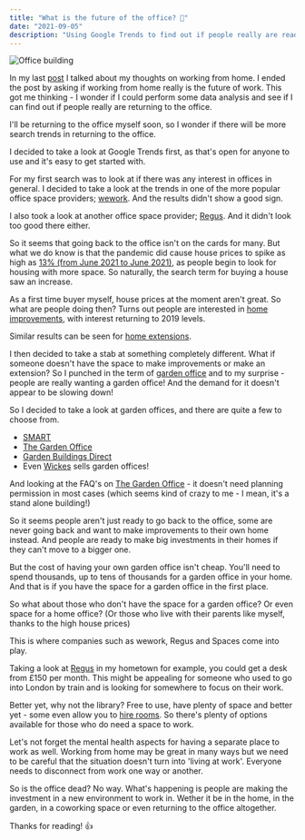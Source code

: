 ```yaml
---
title: "What is the future of the office? 🏢"
date: "2021-09-05"
description: "Using Google Trends to find out if people really are ready to go back to the office."
---
```


![Office building](https://images.unsplash.com/photo-1486406146926-c627a92ad1ab?ixid=MnwxMjA3fDB8MHxwaG90by1wYWdlfHx8fGVufDB8fHx8&ixlib=rb-1.2.1&auto=format&fit=crop&w=1650&q=80)

In my last [post](https://joshblewitt.dev/blog/2021-08-25-wfh-review/) I talked about my thoughts on working from home. I ended the post by asking if working from home really is the future of work. This got me thinking - I wonder if I could perform some data analysis and see if I can find out if people really are returning to the office.

I'll be returning to the office myself soon, so I wonder if there will be more search trends in returning to the office.

I decided to take a look at Google Trends first, as that's open for anyone to use and it's easy to get started with.

For my first search was to look at if there was any interest in offices in general. I decided to take a look at the trends in one of the more popular office space providers; [wework](https://trends.google.co.uk/trends/explore?date=2019-01-01%202021-08-30&geo=GB&q=wework). And the results didn't show a good sign.

I also took a look at another office space provider; [Regus](https://trends.google.co.uk/trends/explore?date=2019-01-01%202021-08-30&geo=GB&q=Regus). And it didn't look too good there either.

So it seems that going back to the office isn't on the cards for many. But what we do know is that the pandemic did cause house prices to spike as high as [13% (from June 2021 to June 2021)](https://www.bbc.co.uk/news/business-58274811), as people begin to look for housing with more space. So naturally, the search term for buying a house saw an increase.

As a first time buyer myself, house prices at the moment aren't great. So what are people doing then? Turns out people are interested in [home improvements](https://trends.google.co.uk/trends/explore?date=2019-01-01%202021-08-30&geo=GB&q=home%20improvement), with interest returning to 2019 levels.

Similar results can be seen for [home extensions](https://trends.google.co.uk/trends/explore?date=2019-01-01%202021-08-30&geo=GB&q=house%20extension).

I then decided to take a stab at something completely different. What if someone doesn't have the space to make improvements or make an extension? So I punched in the term of [garden office](https://trends.google.co.uk/trends/explore?date=2019-01-01%202021-08-30&geo=GB&q=%2Fm%2F064pl3n) and to my surprise - people are really wanting a garden office! And the demand for it doesn't appear to be slowing down!

So I decided to take a look at garden offices, and there are quite a few to choose from.
- [SMART](https://www.smartgardenoffices.co.uk/)
- [The Garden Office](https://www.thegardenoffice.co.uk/)
- [Garden Buildings Direct](https://www.gardenbuildingsdirect.co.uk/garden-offices)
- Even [Wickes](https://www.wickes.co.uk/Products/Gardens/Garden-Buildings/Garden-Office/c/1084000) sells garden offices!

And looking at the FAQ's on [The Garden Office](https://www.thegardenoffice.co.uk/design-your-space/faqs/) - it doesn't need planning permission in most cases (which seems kind of crazy to me - I mean, it's a stand alone building!)

So it seems people aren't just ready to go back to the office, some are never going back and want to make improvements to their own home instead. And people are ready to make big investments in their homes if they can't move to a bigger one.

But the cost of having your own garden office isn't cheap. You'll need to spend thousands, up to tens of thousands for a garden office in your home. And that is if you have the space for a garden office in the first place.

So what about those who don't have the space for a garden office? Or even space for a home office? (Or those who live with their parents like myself, thanks to the high house prices)

This is where companies such as wework, Regus and Spaces come into play.

Taking a look at [Regus](https://www.regus.com/en-gb/united-kingdom/milton-keynes/midsummer-court-1617) in my hometown for example, you could get a desk from £150 per month. This might be appealing for someone who used to go into London by train and is looking for somewhere to focus on their work.

Better yet, why not the library? Free to use, have plenty of space and better yet - some even allow you to [hire rooms](https://www.milton-keynes.gov.uk/libraries/about-libraries/library-room-hire). So there's plenty of options available for those who do need a space to work.

Let's not forget the mental health aspects for having a separate place to work as well. Working from home may be great in many ways but we need to be careful that the situation doesn't turn into 'living at work'. Everyone needs to disconnect from work one way or another.

So is the office dead? No way. What's happening is people are making the investment in a new environment to work in. Wether it be in the home, in the garden, in a coworking space or even returning to the office altogether.

Thanks for reading! 👍